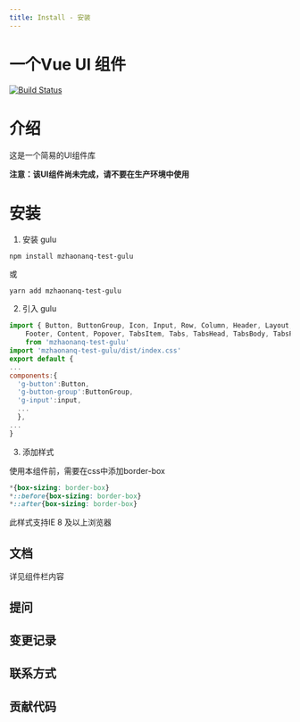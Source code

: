 ```yaml
---
title: Install - 安装
---
```


# 一个Vue UI 组件

[![Build Status](https://travis-ci.org/mzhaonanq/gulu-vue.svg?branch=master)](https://travis-ci.org/mzhaonanq/gulu-vue) 

# 介绍

这是一个简易的UI组件库

**注意：该UI组件尚未完成，请不要在生产环境中使用**

# 安装

1. 安装 gulu

``` 
npm install mzhaonanq-test-gulu
```

或

```
yarn add mzhaonanq-test-gulu
```

2. 引入 gulu

```javascript
import { Button, ButtonGroup, Icon, Input, Row, Column, Header, Layout, Sider,
    Footer, Content, Popover, TabsItem, Tabs, TabsHead, TabsBody, TabsPane, Toast, Plugin} 
    from 'mzhaonanq-test-gulu'
import 'mzhaonanq-test-gulu/dist/index.css'
export default {
...
components:{
  'g-button':Button,
  'g-button-group':ButtonGroup,
  'g-input':input,
  ...  
  },
...
}
```

3. 添加样式

使用本组件前，需要在css中添加border-box

```css
*{box-sizing: border-box}
*::before{box-sizing: border-box}
*::after{box-sizing: border-box}
```
此样式支持IE 8 及以上浏览器 

## 文档
  详见组件栏内容
## 提问

## 变更记录

## 联系方式

## 贡献代码
